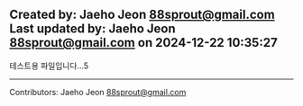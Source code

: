 <!-- BEGIN INFO -->

Created by: Jaeho Jeon <88sprout@gmail.com>
Last updated by: Jaeho Jeon <88sprout@gmail.com> on 2024-12-22 10:35:27
---
<!-- END INFO -->

테스트용 파일입니다...5
<!-- BEGIN FOOTER -->
---

Contributors: Jaeho Jeon <88sprout@gmail.com>
<!-- END FOOTER -->
